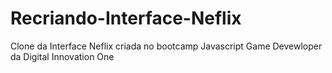# Recriando-Interface-Neflix
Clone da Interface Neflix criada no bootcamp Javascript Game Devewloper da Digital Innovation One
